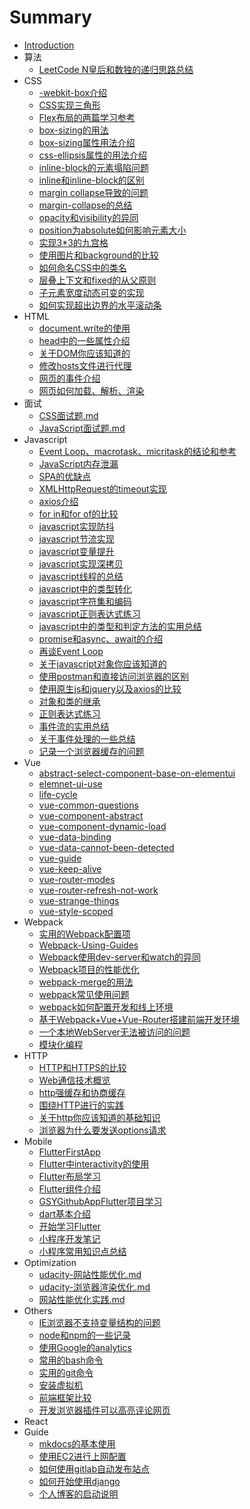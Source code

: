 # Summary

* [Introduction](README.md)
* 算法
  * [LeetCode N皇后和数独的递归思路总结](algorithm/LeetCode-N皇后和数独的递归思路总结.md)
* CSS
  * [-webkit-box介绍](css/-webkit-box介绍.md)
  * [CSS实现三角形](css/CSS实现三角形.md)
  * [Flex布局的两篇学习参考](css/Flex布局的两篇学习参考.md)
  * [box-sizing的用法](css/box-sizing的用法.md)
  * [box-sizing属性用法介绍](css/box-sizing属性用法介绍.md)
  * [css-ellipsis属性的用法介绍](css/css-ellipsis属性的用法介绍.md)
  * [inline-block的元素塌陷问题](css/inline-block的元素塌陷问题.md)
  * [inline和inline-block的区别](css/inline和inline-block的区别.md)
  * [margin collapse导致的问题](css/margin-collapse导致的问题.md)
  * [margin-collapse的总结](css/margin-collapse的总结.md)
  * [opacity和visibility的异同](css/opacity和visibility的异同.md)
  * [position为absolute如何影响元素大小](css/position为absolute如何影响元素大小.md)
  * [实现3*3的九宫格](css/实现3*3的九宫格.md)
  * [使用图片和background的比较](css/使用图片和background的比较.md)
  * [如何命名CSS中的类名](css/如何命名CSS中的类名.md)
  * [层叠上下文和fixed的从父原则](css/层叠上下文和fixed的从父原则.md)
  * [子元素宽度动态可变的实现](css/子元素宽度动态可变的实现.md)
  * [如何实现超出边界的水平滚动条](css/如何实现超出边界的水平滚动条.md)
* HTML
  * [document.write的使用](document.write的使用.md)
  * [head中的一些属性介绍](html/head中的一些属性介绍.md)
  * [关于DOM你应该知道的](html/关于DOM你应该知道的.md)
  * [修改hosts文件进行代理](html/修改hosts文件进行代理.md)
  * [网页的事件介绍](html/网页的事件介绍.md)
  * [网页如何加载、解析、渲染](html/网页如何加载、解析、渲染.md)
* 面试
  * [CSS面试题.md](interview/CSS面试题.md)
  * [JavaScript面试题.md](interview/JavaScript面试题.md)
* Javascript
  * [Event Loop、macrotask、micritask的结论和参考](javascript/Event-Loop、macrotask、micritask的结论和参考.md)
  * [JavaScript内存泄漏](javascript/JavaScript内存泄漏.md)
  * [SPA的优缺点](javascript/SPA的优缺点.md)
  * [XMLHttpRequest的timeout实现](javascript/XMLHttpRequest的timeout实现.md)
  * [axios介绍](javascript/axios介绍.md)
  * [for in和for of的比较](javascript/for-in和for-of的比较.md)
  * [javascript实现防抖](javascript/javascript实现防抖.md)
  * [javascript节流实现](javascript/javascript节流实现.md)
  * [javascript变量提升](javascript/javascript变量提升.md)
  * [javascript实现深拷贝](javascript/javascript实现深拷贝.md)
  * [javascript线程的总结](javascript/javascript线程的总结.md)
  * [javascript中的类型转化](javascript/javascript中的类型转化.md)
  * [javascript字符集和编码](javascript/javascript字符集和编码.md)
  * [javascript正则表达式练习](javascript/javascript正则表达式练习.md)
  * [javascript中的类型和判定方法的实用总结](javascript/javascript中的类型和判定方法的实用总结.md)
  * [promise和async、await的介绍](javascript/promise和async、await的介绍.md)
  * [再谈Event Loop](javascript/再谈Event-Loop.md)
  * [关于javascript对象你应该知道的](javascript/关于javascript对象你应该知道的.md)
  * [使用postman和直接访问浏览器的区别](javascript/使用postman和直接访问浏览器的区别.md)
  * [使用原生js和jquery以及axios的比较](javascript/使用原生js和jquery以及axios的比较.md)
  * [对象和类的继承](javascript/对象和类的继承.md)
  * [正则表达式练习](javascript/正则表达式练习.md)
  * [事件流的实用总结](javascript/事件流的实用总结.md)
  * [关于事件处理的一些总结](javascript/关于事件处理的一些总结.md)
  * [记录一个浏览器缓存的问题](javascript/记录一个浏览器缓存的问题.md)
* Vue
  * [abstract-select-component-base-on-elementui](vue/abstract-select-component-base-on-elementui.md)
  * [elemnet-ui-use](vue/elemnet-ui-use.md)
  * [life-cycle](vue/life-cycle.md)
  * [vue-common-questions](vue/vue-common-questions.md)
  * [vue-component-abstract](vue/vue-component-abstract.md)
  * [vue-component-dynamic-load](vue/vue-component-dynamic-load.md)
  * [vue-data-binding](vue/vue-data-binding.md)
  * [vue-data-cannot-been-detected](vue/vue-data-cannot-been-detected.md)
  * [vue-guide](vue/vue-guide.md)
  * [vue-keep-alive](vue/vue-keep-alive.md)
  * [vue-router-modes](vue/vue-router-modes.md)
  * [vue-router-refresh-not-work](vue/vue-router-refresh-not-work.md)
  * [vue-strange-things](vue/vue-strange-things.md)
  * [vue-style-scoped](vue/vue-style-scoped.md)
* Webpack
  * [实用的Webpack配置项](webpack/实用的Webpack配置项.md)
  * [Webpack-Using-Guides](webpack/Webpack-Using-Guides.md)
  * [Webpack使用dev-server和watch的异同](webpack/Webpack使用dev-server和watch的异同.md)
  * [Webpack项目的性能优化](webpack/Webpack项目的性能优化.md)
  * [webpack-merge的用法](webpack/webpack-merge的用法.md)
  * [webpack常见使用问题](webpack/webpack常见使用问题.md)
  * [webpack如何配置开发和线上环境](webpack/webpack如何配置开发和线上环境.md)
  * [基于Webpack+Vue+Vue-Router搭建前端开发环境](webpack/基于Webpack+Vue+Vue-Router搭建前端开发环境.md)
  * [一个本地WebServer无法被访问的问题](webpack/一个本地WebServer无法被访问的问题.md)
  * [模块化编程](webpack/模块化编程.md)
* HTTP
  * [HTTP和HTTPS的比较](http/HTTP和HTTPS的比较.md)
  * [Web通信技术概览](http/Web通信技术概览.md)
  * [http强缓存和协商缓存](http/http强缓存和协商缓存.md)
  * [围绕HTTP进行的实践](http/围绕HTTP进行的实践.md)
  * [关于http你应该知道的基础知识](http/关于http你应该知道的基础知识.md)
  * [浏览器为什么要发送options请求](http/浏览器为什么要发送options请求.md)
* Mobile
  * [FlutterFirstApp](mobile/FlutterFirstApp.md)
  * [Flutter中interactivity的使用](mobile/Flutter中interactivity的使用.md)
  * [Flutter布局学习](mobile/Flutter布局学习.md)
  * [Flutter组件介绍](mobile/Flutter组件介绍.md)
  * [GSYGithubAppFlutter项目学习](mobile/GSYGithubAppFlutter项目学习.md)
  * [dart基本介绍](mobile/dart基本介绍.md)
  * [开始学习Flutter](mobile/开始学习Flutter.md)
  * [小程序开发笔记](mobile/小程序开发笔记.md)
  * [小程序常用知识点总结](mobile/小程序常用知识点总结.md)
* Optimization
  * [udacity-网站性能优化.md](optimization/udacity-网站性能优化.md)
  * [udacity-浏览器渲染优化.md](optimization/udacity-浏览器渲染优化.md)
  * [网站性能优化实践.md](optimization/网站性能优化实践.md)
* Others
  * [IE浏览器不支持变量结构的问题](others/IE浏览器不支持变量结构的问题.md)
  * [node和npm的一些记录](others/node和npm的一些记录.md)
  * [使用Google的analytics](others/使用Google的analytics.md)
  * [常用的bash命令](others/常用的bash命令.md)
  * [实用的git命令](others/实用的git命令.md)
  * [安装虚拟机](others/安装虚拟机.md)
  * [前端框架比较](others/前端框架比较.md)
  * [开发浏览器插件可以高亮评论网页](others/开发浏览器插件可以高亮评论网页.md)
* React
* Guide
  * [mkdocs的基本使用](guide/mkdocs的基本使用.md)
  * [使用EC2进行上网配置](guide/使用EC2进行上网配置.md)
  * [如何使用gitlab自动发布站点](guide/如何使用gitlab自动发布站点.md)
  * [如何开始使用django](guide/如何开始使用django.md)
  * [个人博客的启动说明](guide/个人博客的启动说明.md)